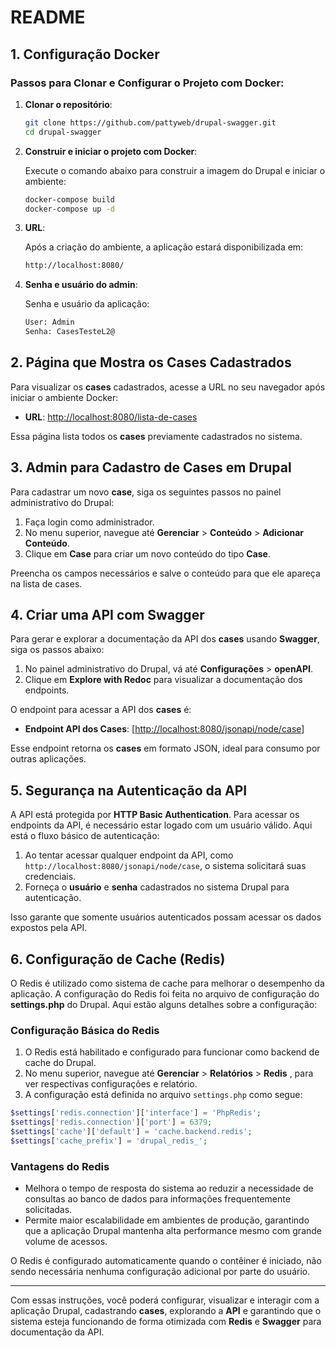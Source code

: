 # README

## 1. Configuração Docker

### Passos para Clonar e Configurar o Projeto com Docker:

1. **Clonar o repositório**:
   
   ```bash
   git clone https://github.com/pattyweb/drupal-swagger.git
   cd drupal-swagger
   ```

2. **Construir e iniciar o projeto com Docker**:
   
   Execute o comando abaixo para construir a imagem do Drupal e iniciar o ambiente:

   ```bash
   docker-compose build
   docker-compose up -d
   ```

3. **URL**:

   Após a criação do ambiente, a aplicação estará disponibilizada em:

   ```bash
   http://localhost:8080/
   ```
   
4. **Senha e usuário do admin**:

   Senha e usuário da aplicação:

   ```bash
   User: Admin
   Senha: CasesTesteL2@
   ```

## 2. Página que Mostra os Cases Cadastrados

Para visualizar os **cases** cadastrados, acesse a URL no seu navegador após iniciar o ambiente Docker:

- **URL**: [http://localhost:8080/lista-de-cases](http://localhost:8080/lista-de-cases)

Essa página lista todos os **cases** previamente cadastrados no sistema.

## 3. Admin para Cadastro de Cases em Drupal

Para cadastrar um novo **case**, siga os seguintes passos no painel administrativo do Drupal:

1. Faça login como administrador.
2. No menu superior, navegue até **Gerenciar** > **Conteúdo** > **Adicionar Conteúdo**.
3. Clique em **Case** para criar um novo conteúdo do tipo **Case**.

Preencha os campos necessários e salve o conteúdo para que ele apareça na lista de cases.

## 4. Criar uma API com Swagger

Para gerar e explorar a documentação da API dos **cases** usando **Swagger**, siga os passos abaixo:

1. No painel administrativo do Drupal, vá até **Configurações** > **openAPI**.
2. Clique em **Explore with Redoc** para visualizar a documentação dos endpoints.

O endpoint para acessar a API dos **cases** é:

- **Endpoint API dos Cases**: [[http://localhost:8080/jsonapi/node/case](http://localhost:8080/openapi/jsonapi)]

Esse endpoint retorna os **cases** em formato JSON, ideal para consumo por outras aplicações.

## 5. Segurança na Autenticação da API

A API está protegida por **HTTP Basic Authentication**. Para acessar os endpoints da API, é necessário estar logado com um usuário válido. Aqui está o fluxo básico de autenticação:

1. Ao tentar acessar qualquer endpoint da API, como `http://localhost:8080/jsonapi/node/case`, o sistema solicitará suas credenciais.
2. Forneça o **usuário** e **senha** cadastrados no sistema Drupal para autenticação.

Isso garante que somente usuários autenticados possam acessar os dados expostos pela API.

## 6. Configuração de Cache (Redis)

O Redis é utilizado como sistema de cache para melhorar o desempenho da aplicação. A configuração do Redis foi feita no arquivo de configuração do **settings.php** do Drupal. Aqui estão alguns detalhes sobre a configuração:

### Configuração Básica do Redis

1. O Redis está habilitado e configurado para funcionar como backend de cache do Drupal.
2. No menu superior, navegue até **Gerenciar** > **Relatórios** > **Redis** , para ver respectivas configurações e relatório.
3. A configuração está definida no arquivo `settings.php` como segue:

```php
$settings['redis.connection']['interface'] = 'PhpRedis';
$settings['redis.connection']['port'] = 6379;
$settings['cache']['default'] = 'cache.backend.redis';
$settings['cache_prefix'] = 'drupal_redis_';
```

### Vantagens do Redis

- Melhora o tempo de resposta do sistema ao reduzir a necessidade de consultas ao banco de dados para informações frequentemente solicitadas.
- Permite maior escalabilidade em ambientes de produção, garantindo que a aplicação Drupal mantenha alta performance mesmo com grande volume de acessos.

O Redis é configurado automaticamente quando o contêiner é iniciado, não sendo necessária nenhuma configuração adicional por parte do usuário.

---

Com essas instruções, você poderá configurar, visualizar e interagir com a aplicação Drupal, cadastrando **cases**, explorando a **API** e garantindo que o sistema esteja funcionando de forma otimizada com **Redis** e **Swagger** para documentação da API.
